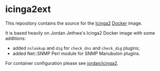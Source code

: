 # icinga2ext

This repository contains the source for the [Icinga2](https://www.icinga.org/icinga2/) [Docker](https://www.docker.com) image.

It is based heavily on Jordan Jethwa's Icinga2 Docker image with some additions:
* added `nslookup` and `dig` for `check_dns` and `check_dig` plugins;
* added Net::SNMP Perl module for SNMP Manubulon plugins.

For container configuration please see [jordan/icinga2](https://hub.docker.com/r/jordan/icinga2/).
